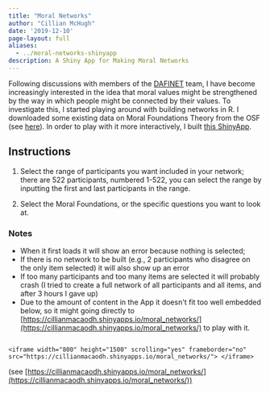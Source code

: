 ```yaml
---
title: "Moral Networks"
author: "Cillian McHugh"
date: '2019-12-10'
page-layout: full
aliases: 
  - ../moral-networks-shinyapp
description: A Shiny App for Making Moral Networks
---
```


Following discussions with members of the [DAFINET](https://www.ul.ie/dafinet/) team, I have become increasingly interested in the idea that moral values might be strengthened by the way in which people might be connected by their values.  To investigate this, I started playing around with building networks in R.  I downloaded some existing data on Moral Foundations Theory from the OSF (see [here](https://osf.io/nh4ck/)).  In order to play with it more interactively, I built [this ShinyApp](https://cillianmacaodh.shinyapps.io/moral_networks/). 

## Instructions

1. Select the range of participants you want included in your network; there are 522 participants, numbered 1-522, you can select the range by inputting the first and last participants in the range.

2. Select the Moral Foundations, or the specific questions you want to look at.


### Notes

- When it first loads it will show an error because nothing is selected;
- If there is no network to be built (e.g., 2 participants who disagree on the only item selected) it will also show up an error 
- If too many participants and too many items are selected it will probably crash (I tried to create a full network of all participants and all items, and after 3 hours I gave up)
- Due to the amount of content in the App it doesn't fit too well embedded below, so it might going directly to [https://cillianmacaodh.shinyapps.io/moral_networks/](https://cillianmacaodh.shinyapps.io/moral_networks/) to play with it.

```{=html}

<iframe width="800" height="1500" scrolling="yes" frameborder="no"  src="https://cillianmacaodh.shinyapps.io/moral_networks/"> </iframe>

```
(see [https://cillianmacaodh.shinyapps.io/moral_networks/](https://cillianmacaodh.shinyapps.io/moral_networks/))
